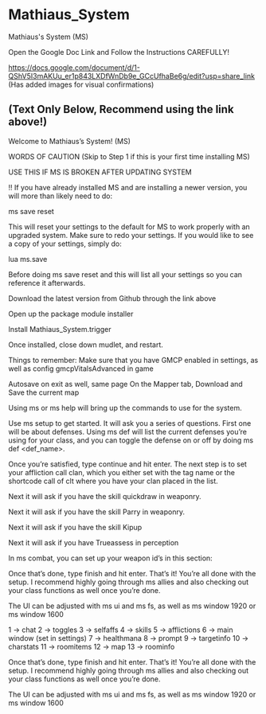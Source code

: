 # Mathiaus_System
Mathiaus's System (MS)

Open the Google Doc Link and Follow the Instructions CAREFULLY!

https://docs.google.com/document/d/1-QShV5I3mAKUu_er1p843LXDfWnDb9e_GCcUfhaBe6g/edit?usp=share_link
(Has added images for visual confirmations)

(Text Only Below, Recommend using the link above!)
---------------------------------

Welcome to Mathiaus’s System! (MS)

WORDS OF CAUTION (Skip to Step 1 if this is your first time installing MS)

USE THIS IF MS IS BROKEN AFTER UPDATING SYSTEM

!!  If you have already installed MS and are installing a newer version, you will more than likely need to do:

ms save reset

This will reset your settings to the default for MS to work properly with an upgraded system. Make sure to redo your settings. If you would like to see a copy of your settings, simply do:

lua ms.save

Before doing ms save reset and this will list all your settings so you can reference it afterwards.

Download the latest version from Github through the link above

Open up the package module installer

Install Mathiaus_System.trigger

Once installed, close down mudlet, and restart.

Things to remember: Make sure that you have GMCP enabled in settings, as well as config gmcpVitalsAdvanced in game

Autosave on exit as well, same page
On the Mapper tab, Download and Save the current map

Using ms or ms help will bring up the commands to use for the system.

Use ms setup to get started.
It will ask you a series of questions. First one will be about defenses.
Using ms def will list the current defenses you’re using for your class, and you can toggle the defense on or off by doing ms def <def_name>.

Once you’re satisfied, type continue and hit enter.
The next step is to set your affliction call clan, which you either set with the tag name or the shortcode call of clt<number> where you have your clan placed in the list.

Next it will ask if you have the skill quickdraw in weaponry. 

Next it will ask if you have the skill Parry in weaponry.

Next it will ask if you have the skill Kipup

Next it will ask if you have Trueassess  in perception

In ms combat, you can set up your weapon id’s in this section:

Once that’s done, type finish and hit enter.
That’s it! You’re all done with the setup. I recommend highly going through ms allies and also checking out your class functions as well once you’re done.


The UI can be adjusted with ms ui and ms fs, as well as ms window 1920 or ms window 1600


1 -> chat
2 -> toggles
3 -> selfaffs
4 -> skills
5 -> afflictions
6 -> main window (set in settings)
7 -> healthmana
8 -> prompt
9 -> targetinfo
10 -> charstats
11 -> roomitems
12 -> map
13 -> roominfo

Once that’s done, type finish and hit enter.
That’s it! You’re all done with the setup. I recommend highly going through ms allies and also checking out your class functions as well once you’re done.
 
The UI can be adjusted with ms ui and ms fs, as well as ms window 1920 or ms window 1600

